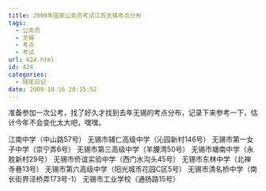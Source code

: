 ```yaml
---
title: 2009年国家公务员考试江苏无锡考点分布
tags:
  - 公务员
  - 无锡
  - 考点
  - 考试
url: 424.html
id: 424
categories:
  - 随笔日记
date: 2009-10-16 20:15:52
---
```


准备参加一次公考，找了好久才找到去年无锡的考点分布，记录下来参考一下，估计今年不会变化太大吧，嘿嘿。  

江南中学（中山路57号） 无锡市辅仁高级中学（沁园新村146号） 无锡市第一女子中学（崇宁弄6号） 无锡市第三高级中学（羊腰湾50号） 无锡市塘南中学（永胜新村29号） 无锡市侨谊实验中学（西门水沟头45号） 无锡市东林中学（北禅寺巷13号） 无锡市第六高级中学（阳光城市花园C区5号） 无锡市清名桥中学（南长街界泾桥弄173号-1） 无锡市工业学校（通扬路15号）